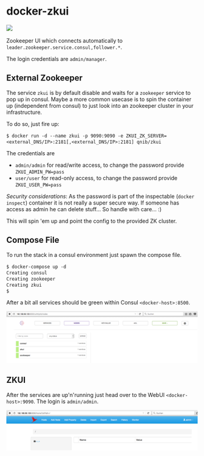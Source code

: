 # docker-zkui
[![](https://badge.imagelayers.io/qnib/zkui:latest.svg)](https://imagelayers.io/?images=qnib/zkui:latest 'Get your own badge on imagelayers.io')

Zookeeper UI which connects automatically to `leader.zookeeper.service.consul,follower.*`.

The login credentials are `admin/manager`.

## External Zookeeper

The service `zkui` is by default disable and waits for a `zookeeper` service to pop up in consul.
Maybe a more common usecase is to spin the container up (independent from consul) to just look into
an zookeeper cluster in your infrastructure.

To do so, just fire up:

```
$ docker run -d --name zkui -p 9090:9090 -e ZKUI_ZK_SERVER=<external_DNS/IP>:2181[,<external_DNS/IP>:2181] qnib/zkui
```

The credentials are
 - `admin/admin` for read/write access, to change the password provide `ZKUI_ADMIN_PW=pass`
 - `user/user` for read-only access, to change the password provide `ZKUI_USER_PW=pass`

 *Security considerations*: As the password is part of the inspectable (`docker inspect`) container it is not really a super secure way. If someone has access as admin he can delete stuff... So handle with care... :) 

This will spin 'em up and point the config to the provided ZK cluster.

## Compose File

To run the stack in a consul environment just spawn the compose file.

```
$ docker-compose up -d
Creating consul
Creating zookeeper
Creating zkui
$
```
After a bit all services should be green within Consul `<docker-host>:8500`.

![](pics/consul.png)

## ZKUI

After the services are up'n'running just head over to the WebUI `<docker-host>:9090`. The login is `admin/admin`.

![](pics/zkui.png)
